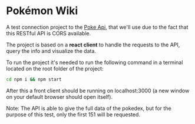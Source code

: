 # Pokémon Wiki
A test connection project to the [Poke Api](https://pokeapi.co/), that we'll use due to the fact that this RESTful API is CORS available.

The project is based on a **react client** to handle the requests to the API, query the info and visualize the data.

To run the project it's needed to run the following command in a terminal located on the root folder of the project:
```bash
cd npm i && npm start
```
After this a front client should be running on localhost:3000 (a new window on your default browser should open itself).

Note: The API is able to give the full data of the pokedex, but for the purpose of this test, only the first 151 will be requested.
